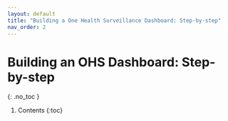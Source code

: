 ```yaml
---
layout: default
title: "Building a One Health Surveillance Dashboard: Step-by-step"
nav_order: 2
---
```


# Building an OHS Dashboard: Step-by-step
{: .no_toc }

1. Contents
{:toc}
